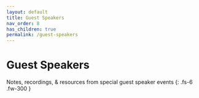```yaml
---
layout: default
title: Guest Speakers
nav_order: 8
has_children: true
permalink: /guest-speakers
---
```


# Guest Speakers

Notes, recordings, & resources from special guest speaker events
{: .fs-6 .fw-300 }
